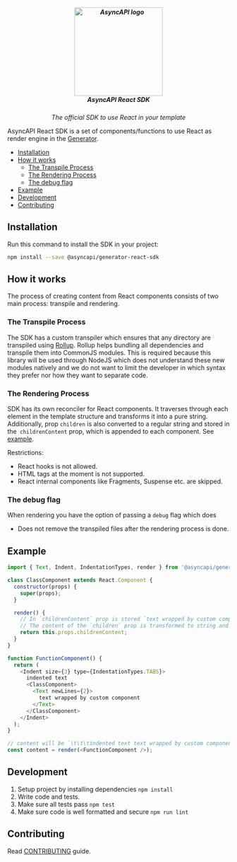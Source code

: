 <h5 align="center">
  <br>
  <a href="https://www.asyncapi.org"><img src="https://github.com/asyncapi/parser-nodejs/raw/master/assets/logo.png" alt="AsyncAPI logo" width="200"></a>
  <br>
  AsyncAPI React SDK
</h5>
<p align="center">
  <em>The official SDK to use React in your template</em>
</p>

AsyncAPI React SDK is a set of components/functions to use React as render engine in the [Generator](https://github.com/asyncapi/generator).

<!-- toc is generated with GitHub Actions do not remove toc markers -->

<!-- toc -->

- [Installation](#installation)
- [How it works](#how-it-works)
  * [The Transpile Process](#the-transpile-process)
  * [The Rendering Process](#the-rendering-process)
  * [The debug flag](#the-debug-flag)
- [Example](#example)
- [Development](#development)
- [Contributing](#contributing)

<!-- tocstop -->

## Installation

Run this command to install the SDK in your project:

```bash
npm install --save @asyncapi/generator-react-sdk
```

## How it works

The process of creating content from React components consists of two main process: transpile and rendering.

### The Transpile Process

The SDK has a custom transpiler which ensures that any directory are transpiled using [Rollup](https://www.npmjs.com/package/rollup). Rollup helps bundling all dependencies and transpile them into CommonJS modules. This is required because this library will be used through NodeJS which does not understand these new modules natively and we do not want to limit the developer in which syntax they prefer nor how they want to separate code.

### The Rendering Process

SDK has its own reconciler for React components. It traverses through each element in the template structure and transforms it into a pure string. Additionally, prop `children` is also converted to a regular string and stored in the` childrenContent` prop, which is appended to each component. See [example](#example).

Restrictions:

- React hooks is not allowed.
- HTML tags at the moment is not supported.
- React internal components like Fragments, Suspense etc. are skipped.

### The debug flag

When rendering you have the option of passing a `debug` flag which does

* Does not remove the transpiled files after the rendering process is done.

## Example

```js
import { Text, Indent, IndentationTypes, render } from '@asyncapi/generator-react-sdk';

class ClassComponent extends React.Component {
  constructor(props) { 
    super(props);
  }

  render() {
    // In `childrenContent` prop is stored `text wrapped by custom component\n\n`.
    // The content of the `children` prop is transformed to string and saved to the `childrenContent` prop.
    return this.props.childrenContent;
  }
}

function FunctionComponent() {
  return (
    <Indent size={3} type={IndentationTypes.TABS}>
      indented text
      <ClassComponent>
        <Text newLines={2}>
          text wrapped by custom component
        </Text>
      </ClassComponent>
    </Indent>
  );
}

// content will be `\t\t\tindented text text wrapped by custom component\n\n`
const content = render(<FunctionComponent />);
```

## Development

1. Setup project by installing dependencies `npm install`
2. Write code and tests.
3. Make sure all tests pass `npm test`
4. Make sure code is well formatted and secure `npm run lint`

## Contributing

Read [CONTRIBUTING](https://github.com/asyncapi/.github/blob/master/CONTRIBUTING.md) guide.
